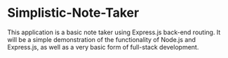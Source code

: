 # Simplistic-Note-Taker
This application is a basic note taker using Express.js back-end routing. It will be a simple demonstration of the functionality of Node.js and Express.js, as well as a very basic form of full-stack development.
